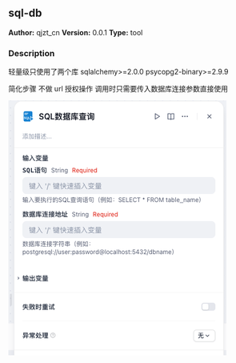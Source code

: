 ## sql-db

**Author:** qjzt_cn
**Version:** 0.0.1
**Type:** tool

### Description

轻量级只使用了两个库
sqlalchemy>=2.0.0
psycopg2-binary>=2.9.9

简化步骤
不做 url 授权操作
调用时只需要传入数据库连接参数直接使用

![1](_assets/image.png)
